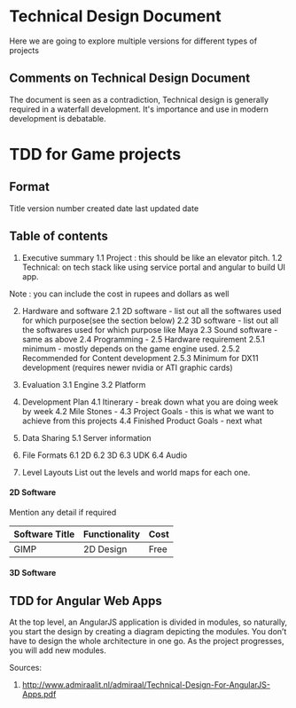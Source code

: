 # Technical Design Document

Here we are going to explore multiple versions for different types of projects

## Comments on Technical Design Document

The document is seen as a contradiction, Technical design is generally required in a waterfall development. It's importance and use in modern development is debatable.

# TDD for Game projects

## Format
Title
version number
created date
last updated date

## Table of contents
1. Executive summary
  1.1 Project : this should be like an elevator pitch.
  1.2 Technical: on tech stack like using service portal and angular to build UI app.

  Note : you can include the cost in rupees and dollars as well

2. Hardware and software
  2.1 2D software - list out all the softwares used for which purpose(see the section below)
  2.2 3D software - list out all the softwares used for which purpose like Maya
  2.3 Sound software - same as above
  2.4 Programming -
  2.5 Hardware requirement
    2.5.1 minimum - mostly depends on the game engine used.
    2.5.2 Recommended for Content development
    2.5.3 Minimum for DX11 development (requires newer nvidia or ATI graphic cards)

3. Evaluation
  3.1 Engine
  3.2 Platform

4. Development Plan
  4.1 Itinerary - break down what you are doing week by week
  4.2 Mile Stones -
  4.3 Project Goals - this is what we want to achieve from this projects
  4.4 Finished Product Goals - next what

5. Data Sharing
  5.1 Server information

6. File Formats
  6.1 2D
  6.2 3D
  6.3 UDK
  6.4 Audio

7. Level Layouts
List out the levels and world maps for each one.


#### 2D Software
Mention any detail if required

| Software Title     | Functionality     | Cost     |
| :----------------- | :---------------- | :------- |
|   GIMP             | 2D Design         | Free     |

#### 3D Software


## TDD for Angular Web Apps
At the top level, an AngularJS application is divided in modules, so naturally, you start the design by creating a diagram depicting the modules. You don’t have to design the whole architecture in one go. As the project progresses, you will add new modules.

Sources:
1. http://www.admiraalit.nl/admiraal/Technical-Design-For-AngularJS-Apps.pdf
